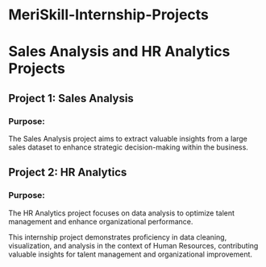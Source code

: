 # MeriSkill-Internship-Projects

# Sales Analysis and HR Analytics Projects

## Project 1: Sales Analysis

### Purpose:
The Sales Analysis project aims to extract valuable insights from a large sales dataset to enhance strategic decision-making within the business.

## Project 2: HR Analytics

### Purpose:
The HR Analytics project focuses on data analysis to optimize talent management and enhance organizational performance.


This internship project demonstrates proficiency in data cleaning, visualization, and analysis in the context of Human Resources, contributing valuable insights for talent management and organizational improvement.

